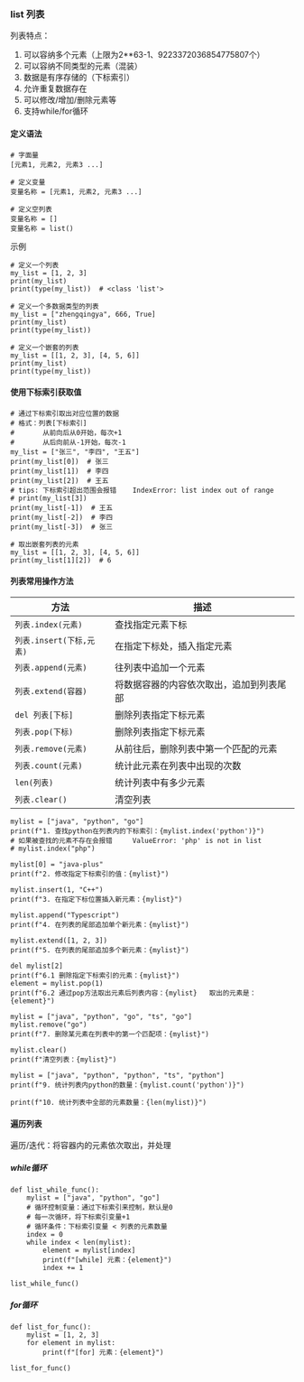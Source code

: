 ### list 列表

列表特点：

1. 可以容纳多个元素（上限为2**63-1、9223372036854775807个）
2. 可以容纳不同类型的元素（混装）
3. 数据是有序存储的（下标索引）
4. 允许重复数据存在
5. 可以修改/增加/删除元素等
6. 支持while/for循环

#### 定义语法

```
# 字面量
[元素1, 元素2, 元素3 ...]

# 定义变量
变量名称 = [元素1, 元素2, 元素3 ...]

# 定义空列表
变量名称 = []
变量名称 = list()
```

示例

```
# 定义一个列表
my_list = [1, 2, 3]
print(my_list)
print(type(my_list))  # <class 'list'>

# 定义一个多数据类型的列表
my_list = ["zhengqingya", 666, True]
print(my_list)
print(type(my_list))

# 定义一个嵌套的列表
my_list = [[1, 2, 3], [4, 5, 6]]
print(my_list)
print(type(my_list))
```

#### 使用下标索引获取值

```
# 通过下标索引取出对应位置的数据
# 格式：列表[下标索引]
#       从前向后从0开始，每次+1
#       从后向前从-1开始，每次-1
my_list = ["张三", "李四", "王五"]
print(my_list[0])  # 张三
print(my_list[1])  # 李四
print(my_list[2])  # 王五
# tips: 下标索引超出范围会报错    IndexError: list index out of range
# print(my_list[3])
print(my_list[-1])  # 王五
print(my_list[-2])  # 李四
print(my_list[-3])  # 张三

# 取出嵌套列表的元素
my_list = [[1, 2, 3], [4, 5, 6]]
print(my_list[1][2])  # 6
```

#### 列表常用操作方法

| 方法               | 描述                   |
|------------------|----------------------|
| `列表.index(元素)`     | 查找指定元素下标             |
| `列表.insert(下标,元素)` | 在指定下标处，插入指定元素        |
| `列表.append(元素)`    | 往列表中追加一个元素           |
| `列表.extend(容器)`    | 将数据容器的内容依次取出，追加到列表尾部 |
| `del 列表[下标]`       | 删除列表指定下标元素           |
| `列表.pop(下标)`       | 删除列表指定下标元素           |
| `列表.remove(元素)`    | 从前往后，删除列表中第一个匹配的元素   |
| `列表.count(元素)`     | 统计此元素在列表中出现的次数       |
| `len(列表)`          | 统计列表中有多少元素           |
| `列表.clear()`       | 清空列表                 |

```
mylist = ["java", "python", "go"]
print(f"1. 查找python在列表内的下标索引：{mylist.index('python')}")
# 如果被查找的元素不存在会报错     ValueError: 'php' is not in list
# mylist.index("php")

mylist[0] = "java-plus"
print(f"2. 修改指定下标索引的值：{mylist}")

mylist.insert(1, "C++")
print(f"3. 在指定下标位置插入新元素：{mylist}")

mylist.append("Typescript")
print(f"4. 在列表的尾部追加单个新元素：{mylist}")

mylist.extend([1, 2, 3])
print(f"5. 在列表的尾部追加多个新元素：{mylist}")

del mylist[2]
print(f"6.1 删除指定下标索引的元素：{mylist}")
element = mylist.pop(1)
print(f"6.2 通过pop方法取出元素后列表内容：{mylist}   取出的元素是：{element}")

mylist = ["java", "python", "go", "ts", "go"]
mylist.remove("go")
print(f"7. 删除某元素在列表中的第一个匹配项：{mylist}")

mylist.clear()
print(f"清空列表：{mylist}")

mylist = ["java", "python", "python", "ts", "python"]
print(f"9. 统计列表内python的数量：{mylist.count('python')}")

print(f"10. 统计列表中全部的元素数量：{len(mylist)}")
```

#### 遍历列表

遍历/迭代：将容器内的元素依次取出，并处理

##### while循环

```
def list_while_func():
    mylist = ["java", "python", "go"]
    # 循环控制变量：通过下标索引来控制，默认是0
    # 每一次循环，将下标索引变量+1
    # 循环条件：下标索引变量 < 列表的元素数量
    index = 0
    while index < len(mylist):
        element = mylist[index]
        print(f"[while] 元素：{element}")
        index += 1

list_while_func()
```

##### for循环

```
def list_for_func():
    mylist = [1, 2, 3]
    for element in mylist:
        print(f"[for] 元素：{element}")

list_for_func()
```
